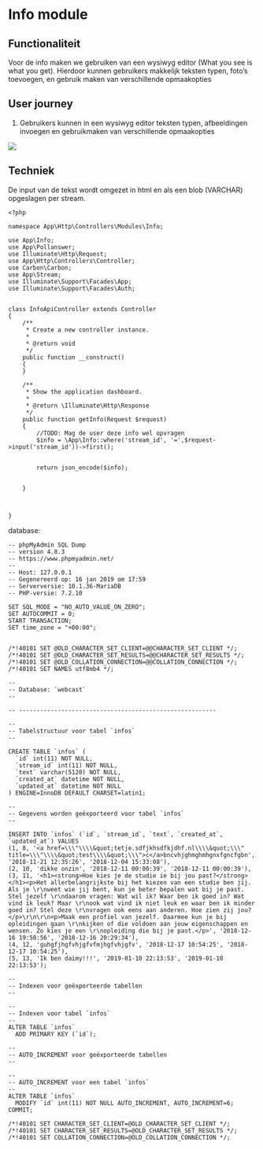 # Info module

## Functionaliteit

Voor de info maken we gebruiken van een wysiwyg editor \(What you see is what you get\). Hierdoor kunnen gebruikers makkelijk teksten typen, foto’s toevoegen, en gebruik maken van verschillende opmaakopties



## User journey

1. Gebruikers kunnen in een wysiwyg editor teksten typen, afbeeldingen invoegen en gebruikmaken van verschillende opmaakopties

![](https://lh3.googleusercontent.com/GGNunQb1hG594MUAQ32jApFZoQGBPkbHmH6pL1OaRUc_IDWx3rz4UAExXyq5eL_h3d_V5lfO44ARbTvegcXR7pNisJpGiEPTiv-ViO241vEWbHJ97wUQGyE9LymldYikKcAA08wP)

## Techniek

De input van de tekst wordt omgezet in html en als een blob \(VARCHAR\) opgeslagen per stream.



```text
<?php

namespace App\Http\Controllers\Modules\Info;

use App\Info;
use App\Pollanswer;
use Illuminate\Http\Request;
use App\Http\Controllers\Controller;
use Carbon\Carbon;
use App\Stream;
use Illuminate\Support\Facades\App;
use Illuminate\Support\Facades\Auth;


class InfoApiController extends Controller
{
    /**
     * Create a new controller instance.
     *
     * @return void
     */
    public function __construct()
    {
    }

    /**
     * Show the application dashboard.
     *
     * @return \Illuminate\Http\Response
     */
    public function getInfo(Request $request)
    {
        //TODO: Mag de user deze info wel opvragen
        $info = \App\Info::where('stream_id', '=',$request->input('stream_id'))->first();


        return json_encode($info);


    }



}
```

database:

```text
-- phpMyAdmin SQL Dump
-- version 4.8.3
-- https://www.phpmyadmin.net/
--
-- Host: 127.0.0.1
-- Gegenereerd op: 16 jan 2019 om 17:59
-- Serverversie: 10.1.36-MariaDB
-- PHP-versie: 7.2.10

SET SQL_MODE = "NO_AUTO_VALUE_ON_ZERO";
SET AUTOCOMMIT = 0;
START TRANSACTION;
SET time_zone = "+00:00";


/*!40101 SET @OLD_CHARACTER_SET_CLIENT=@@CHARACTER_SET_CLIENT */;
/*!40101 SET @OLD_CHARACTER_SET_RESULTS=@@CHARACTER_SET_RESULTS */;
/*!40101 SET @OLD_COLLATION_CONNECTION=@@COLLATION_CONNECTION */;
/*!40101 SET NAMES utf8mb4 */;

--
-- Database: `webcast`
--

-- --------------------------------------------------------

--
-- Tabelstructuur voor tabel `infos`
--

CREATE TABLE `infos` (
  `id` int(11) NOT NULL,
  `stream_id` int(11) NOT NULL,
  `text` varchar(5120) NOT NULL,
  `created_at` datetime NOT NULL,
  `updated_at` datetime NOT NULL
) ENGINE=InnoDB DEFAULT CHARSET=latin1;

--
-- Gegevens worden geëxporteerd voor tabel `infos`
--

INSERT INTO `infos` (`id`, `stream_id`, `text`, `created_at`, `updated_at`) VALUES
(1, 8, '<a href=\\\"\\\\&quot;tetje.sdfjkhsdfkjdhf.nl\\\\&quot;\\\" title=\\\"\\\\&quot;test\\\\&quot;\\\">c</a>bncvhjghmghmhgnxfgncfgbn', '2018-11-21 12:35:26', '2018-12-04 15:33:08'),
(2, 10, 'dikke onzin', '2018-12-11 00:00:39', '2018-12-11 00:00:39'),
(3, 11, '<h1><strong>Hoe kies je de studie ie bij jou past?</strong></h1><p>Het allerbelangrijkste bij het kiezen van een studie ben jij. Als je \r\nweet wie jij bent, kun je beter bepalen wat bij je past. Stel jezelf \r\ndaarom vragen: Wat wil ik? Waar ben ik goed in? Wat vind ik leuk? Maar \r\nook wat vind ik niet leuk en waar ben ik minder goed in? Stel deze \r\nvragen ook eens aan anderen. Hoe zien zij jou?</p>\r\n\r\n<p>Maak een profiel van jezelf. Daarmee kun je bij opleidingen gaan \r\nkijken of die voldoen aan jouw eigenschappen en wensen. Zo kies je een \r\nopleiding die bij je past.</p>', '2018-12-16 19:58:56', '2018-12-16 20:29:34'),
(4, 12, 'guhgfjhgfvhjgfvfmjhgfvhjgfv', '2018-12-17 10:54:25', '2018-12-17 10:54:25'),
(5, 13, 'Ik ben daimy!!!', '2019-01-10 22:13:53', '2019-01-10 22:13:53');

--
-- Indexen voor geëxporteerde tabellen
--

--
-- Indexen voor tabel `infos`
--
ALTER TABLE `infos`
  ADD PRIMARY KEY (`id`);

--
-- AUTO_INCREMENT voor geëxporteerde tabellen
--

--
-- AUTO_INCREMENT voor een tabel `infos`
--
ALTER TABLE `infos`
  MODIFY `id` int(11) NOT NULL AUTO_INCREMENT, AUTO_INCREMENT=6;
COMMIT;

/*!40101 SET CHARACTER_SET_CLIENT=@OLD_CHARACTER_SET_CLIENT */;
/*!40101 SET CHARACTER_SET_RESULTS=@OLD_CHARACTER_SET_RESULTS */;
/*!40101 SET COLLATION_CONNECTION=@OLD_COLLATION_CONNECTION */;

```


